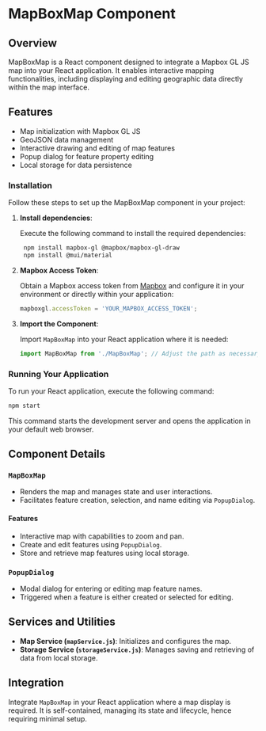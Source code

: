 # MapBoxMap Component

## Overview

MapBoxMap is a React component designed to integrate a Mapbox GL JS map into your React application. It enables interactive mapping functionalities, including displaying and editing geographic data directly within the map interface.

## Features

- Map initialization with Mapbox GL JS
- GeoJSON data management
- Interactive drawing and editing of map features
- Popup dialog for feature property editing
- Local storage for data persistence

### Installation

Follow these steps to set up the MapBoxMap component in your project:

1. **Install dependencies**:

   Execute the following command to install the required dependencies:

   ```bash
    npm install mapbox-gl @mapbox/mapbox-gl-draw
    npm install @mui/material
   ```

2. **Mapbox Access Token**:

   Obtain a Mapbox access token from [Mapbox](https://mapbox.com/) and configure it in your environment or directly within your application:

   ```javascript
   mapboxgl.accessToken = 'YOUR_MAPBOX_ACCESS_TOKEN';
   ```

3. **Import the Component**:

   Import `MapBoxMap` into your React application where it is needed:

   ```javascript
   import MapBoxMap from './MapBoxMap'; // Adjust the path as necessary
   ```

### Running Your Application

To run your React application, execute the following command:

```bash
npm start
```

This command starts the development server and opens the application in your default web browser.

## Component Details

### `MapBoxMap`

- Renders the map and manages state and user interactions.
- Facilitates feature creation, selection, and name editing via `PopupDialog`.

#### Features

- Interactive map with capabilities to zoom and pan.
- Create and edit features using `PopupDialog`.
- Store and retrieve map features using local storage.

### `PopupDialog`

- Modal dialog for entering or editing map feature names.
- Triggered when a feature is either created or selected for editing.

## Services and Utilities

- **Map Service (`mapService.js`)**: Initializes and configures the map.
- **Storage Service (`storageService.js`)**: Manages saving and retrieving of data from local storage.

## Integration

Integrate `MapBoxMap` in your React application where a map display is required. It is self-contained, managing its state and lifecycle, hence requiring minimal setup.
